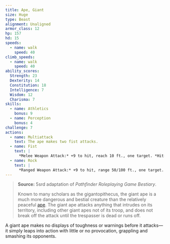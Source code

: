 ```yaml
---
title: Ape, Giant
size: Huge
type: Beast
alignment: Unaligned
armor_class: 12
hp: 157
hd: 15
speeds:
  - name: walk
    speed: 40
climb_speeds:
  - name: walk
    speed: 40
ability_scores:
  Strength: 23
  Dexterity: 14
  Constitution: 18
  Intelligence: 7
  Wisdom: 12
  Charisma: 7
skills:
  - name: Athletics
    bonus: 9
  - name: Perception
    bonus: 4
challenge: 7
actions:
  - name: Multiattack
    text: The ape makes two fist attacks.
  - name: Fist
    text: |
      *Melee Weapon Attack:* +9 to hit, reach 10 ft., one target. *Hit:* 22 (3d10 + 6) bludgeoning damage.
  - name: Rock
    text: |
      *Ranged Weapon Attack:* +9 to hit, range 50/100 ft., one target. *Hit:* 30 (7d6 + 6) bludgeoning damage.
---
```


> **Source:** 5srd adaptation of *Pathfinder Roleplaying Game Bestiary*.
>
> Known to many scholars as the gigantopithecus, the giant ape is a much more dangerous and bestial creature than the relatively peaceful [ape](/monsters/ape/). The giant ape attacks anything that intrudes on its territory, including other giant apes not of its troop, and does not break off the attack until the trespasser is dead or runs off.

A giant ape makes no displays of toughness or warnings before it attacks—it simply leaps into action with little or no provocation, grappling and smashing its opponents.
